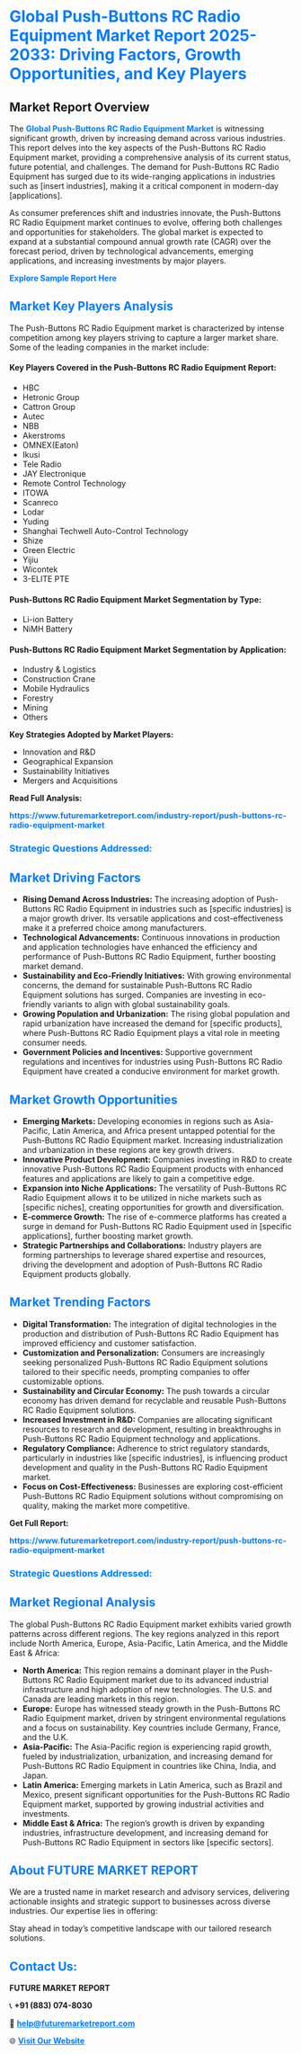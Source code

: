 <h1 style="color: #007BFF;">Global Push-Buttons RC Radio Equipment Market Report 2025-2033: Driving Factors, Growth Opportunities, and Key Players</h1>

<section id="overview">
<h2>Market Report Overview</h2>
<p>The <a href="https://www.futuremarketreport.com/industry-report/push-buttons-rc-radio-equipment-market" style="color: #007BFF; text-decoration: none;"><strong>Global Push-Buttons RC Radio Equipment Market</strong></a> is witnessing significant growth, driven by increasing demand across various industries. This report delves into the key aspects of the Push-Buttons RC Radio Equipment market, providing a comprehensive analysis of its current status, future potential, and challenges. The demand for Push-Buttons RC Radio Equipment has surged due to its wide-ranging applications in industries such as [insert industries], making it a critical component in modern-day [applications].</p>
<p>As consumer preferences shift and industries innovate, the Push-Buttons RC Radio Equipment market continues to evolve, offering both challenges and opportunities for stakeholders. The global market is expected to expand at a substantial compound annual growth rate (CAGR) over the forecast period, driven by technological advancements, emerging applications, and increasing investments by major players.</p>
</section>

<section id="overview">
<p><a href="https://www.futuremarketreport.com/request-sample/reportId=40472" style="color: #007BFF; text-decoration: none;"><strong>Explore Sample Report Here</strong></a></p>
</section>

<section id="key-players">
<h2 style="color: #007BFF;">Market Key Players Analysis</h2>
<p>The Push-Buttons RC Radio Equipment market is characterized by intense competition among key players striving to capture a larger market share. Some of the leading companies in the market include:</p>
<h4>Key Players Covered in the Push-Buttons RC Radio Equipment Report:</h4>
<ul><li>HBC</li><li>Hetronic Group</li><li>Cattron Group</li><li>Autec</li><li>NBB</li><li>Akerstroms</li><li>OMNEX(Eaton)</li><li>Ikusi</li><li>Tele Radio</li><li>JAY Electronique</li><li>Remote Control Technology</li><li>ITOWA</li><li>Scanreco</li><li>Lodar</li><li>Yuding</li><li>Shanghai Techwell Auto-Control Technology</li><li>Shize</li><li>Green Electric</li><li>Yijiu</li><li>Wicontek</li><li>3-ELITE PTE</li></ul>
<h4>Push-Buttons RC Radio Equipment Market Segmentation by Type:</h4>
<ul><li>Li-ion Battery</li><li>NiMH Battery</li></ul>

<h4>Push-Buttons RC Radio Equipment Market Segmentation by Application:</h4>
<ul><li>Industry &amp; Logistics</li><li>Construction Crane</li><li>Mobile Hydraulics</li><li>Forestry</li><li>Mining</li><li>Others</li></ul>
<p><strong>Key Strategies Adopted by Market Players:</strong></p>
<ul>
<li>Innovation and R&D</li>
<li>Geographical Expansion</li>
<li>Sustainability Initiatives</li>
<li>Mergers and Acquisitions</li>
</ul>
</section>

<section>
<p><strong>Read Full Analysis: </strong></p><a href="https://www.futuremarketreport.com/industry-report/push-buttons-rc-radio-equipment-market" style="color: #007BFF; text-decoration: none;"><strong>https://www.futuremarketreport.com/industry-report/push-buttons-rc-radio-equipment-market</strong></a>
<h3 style="color: #007BFF;">Strategic Questions Addressed:</h3>
</section>

<section id="driving-factors">
<h2 style="color: #007BFF;">Market Driving Factors</h2>
<ul>
<li><strong>Rising Demand Across Industries:</strong> The increasing adoption of Push-Buttons RC Radio Equipment in industries such as [specific industries] is a major growth driver. Its versatile applications and cost-effectiveness make it a preferred choice among manufacturers.</li>
<li><strong>Technological Advancements:</strong> Continuous innovations in production and application technologies have enhanced the efficiency and performance of Push-Buttons RC Radio Equipment, further boosting market demand.</li>
<li><strong>Sustainability and Eco-Friendly Initiatives:</strong> With growing environmental concerns, the demand for sustainable Push-Buttons RC Radio Equipment solutions has surged. Companies are investing in eco-friendly variants to align with global sustainability goals.</li>
<li><strong>Growing Population and Urbanization:</strong> The rising global population and rapid urbanization have increased the demand for [specific products], where Push-Buttons RC Radio Equipment plays a vital role in meeting consumer needs.</li>
<li><strong>Government Policies and Incentives:</strong> Supportive government regulations and incentives for industries using Push-Buttons RC Radio Equipment have created a conducive environment for market growth.</li>
</ul>
</section>

<section id="growth-opportunities">
<h2 style="color: #007BFF;">Market Growth Opportunities</h2>
<ul>
<li><strong>Emerging Markets:</strong> Developing economies in regions such as Asia-Pacific, Latin America, and Africa present untapped potential for the Push-Buttons RC Radio Equipment market. Increasing industrialization and urbanization in these regions are key growth drivers.</li>
<li><strong>Innovative Product Development:</strong> Companies investing in R&D to create innovative Push-Buttons RC Radio Equipment products with enhanced features and applications are likely to gain a competitive edge.</li>
<li><strong>Expansion into Niche Applications:</strong> The versatility of Push-Buttons RC Radio Equipment allows it to be utilized in niche markets such as [specific niches], creating opportunities for growth and diversification.</li>
<li><strong>E-commerce Growth:</strong> The rise of e-commerce platforms has created a surge in demand for Push-Buttons RC Radio Equipment used in [specific applications], further boosting market growth.</li>
<li><strong>Strategic Partnerships and Collaborations:</strong> Industry players are forming partnerships to leverage shared expertise and resources, driving the development and adoption of Push-Buttons RC Radio Equipment products globally.</li>
</ul>
</section>

<section id="trending-factors">
<h2 style="color: #007BFF;">Market Trending Factors</h2>
<ul>
<li><strong>Digital Transformation:</strong> The integration of digital technologies in the production and distribution of Push-Buttons RC Radio Equipment has improved efficiency and customer satisfaction.</li>
<li><strong>Customization and Personalization:</strong> Consumers are increasingly seeking personalized Push-Buttons RC Radio Equipment solutions tailored to their specific needs, prompting companies to offer customizable options.</li>
<li><strong>Sustainability and Circular Economy:</strong> The push towards a circular economy has driven demand for recyclable and reusable Push-Buttons RC Radio Equipment solutions.</li>
<li><strong>Increased Investment in R&D:</strong> Companies are allocating significant resources to research and development, resulting in breakthroughs in Push-Buttons RC Radio Equipment technology and applications.</li>
<li><strong>Regulatory Compliance:</strong> Adherence to strict regulatory standards, particularly in industries like [specific industries], is influencing product development and quality in the Push-Buttons RC Radio Equipment market.</li>
<li><strong>Focus on Cost-Effectiveness:</strong> Businesses are exploring cost-efficient Push-Buttons RC Radio Equipment solutions without compromising on quality, making the market more competitive.</li>
</ul>
</section>

<section>
<p><strong>Get Full Report: </strong></p><a href="https://www.futuremarketreport.com/industry-report/push-buttons-rc-radio-equipment-market" style="color: #007BFF; text-decoration: none;"><strong>https://www.futuremarketreport.com/industry-report/push-buttons-rc-radio-equipment-market</strong></a>
<h3 style="color: #007BFF;">Strategic Questions Addressed:</h3>
</section>


<section id="regional-analysis">
<h2 style="color: #007BFF;">Market Regional Analysis</h2>
<p>The global Push-Buttons RC Radio Equipment market exhibits varied growth patterns across different regions. The key regions analyzed in this report include North America, Europe, Asia-Pacific, Latin America, and the Middle East & Africa:</p>
<ul>
<li><strong>North America:</strong> This region remains a dominant player in the Push-Buttons RC Radio Equipment market due to its advanced industrial infrastructure and high adoption of new technologies. The U.S. and Canada are leading markets in this region.</li>
<li><strong>Europe:</strong> Europe has witnessed steady growth in the Push-Buttons RC Radio Equipment market, driven by stringent environmental regulations and a focus on sustainability. Key countries include Germany, France, and the U.K.</li>
<li><strong>Asia-Pacific:</strong> The Asia-Pacific region is experiencing rapid growth, fueled by industrialization, urbanization, and increasing demand for Push-Buttons RC Radio Equipment in countries like China, India, and Japan.</li>
<li><strong>Latin America:</strong> Emerging markets in Latin America, such as Brazil and Mexico, present significant opportunities for the Push-Buttons RC Radio Equipment market, supported by growing industrial activities and investments.</li>
<li><strong>Middle East & Africa:</strong> The region’s growth is driven by expanding industries, infrastructure development, and increasing demand for Push-Buttons RC Radio Equipment in sectors like [specific sectors].</li>
</ul>
</section>

<footer>
<h2 style="color: #007BFF;">About FUTURE MARKET REPORT</h2>
<p>We are a trusted name in market research and advisory services, delivering actionable insights and strategic support to businesses across diverse industries. Our expertise lies in offering:</p>

<p>Stay ahead in today’s competitive landscape with our tailored research solutions.</p>

<h2 style="color: #007BFF;">Contact Us:</h2>
<p><strong>FUTURE MARKET REPORT</strong></p>
<p>📞 <strong>+91 (883) 074-8030</strong></p>
<p>📧 <strong><a href="mailto:help@futuremarketreport.com" style="color: #007BFF;">help@futuremarketreport.com</a></strong></p>
<p>🌐 <strong><a href="https://www.futuremarketreport.com/" style="color: #007BFF;">Visit Our Website</a></strong></p>
</footer>